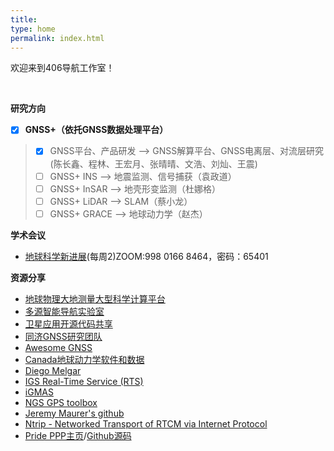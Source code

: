 ```yaml
---
title: 
type: home
permalink: index.html
---
```

欢迎来到406导航工作室！

</br>

**研究方向** 
- [x] **GNSS+（依托GNSS数据处理平台）**
>   - [x] GNSS平台、产品研发 --> GNSS解算平台、GNSS电离层、对流层研究(陈长鑫、程林、王宏月、张晴晴、文浩、刘灿、王震)
>   - [ ] GNSS+ INS --> 地震监测、信号捕获（袁政道）
>   - [ ] GNSS+ InSAR --> 地壳形变监测（杜娜格）
>   - [ ] GNSS+ LiDAR --> SLAM（蔡小龙）
>   - [ ] GNSS+ GRACE --> 地球动力学（赵杰）


**学术会议** 
* [地球科学新进展](http://www.sklgp.cdut.edu.cn/info/1026/6022.htm)(每周2)ZOOM:998 0166 8464，密码：65401


**资源分享**
* [地球物理大地测量大型科学计算平台](https://www.zcyphygeodesy.com)
* [多源智能导航实验室](http://www.i2nav.com/index)
* [卫星应用开源代码共享](https://www.esa.int/Enabling_Support/Space_Engineering_Technology/Radio_Frequency_Systems/Open_Source_Software_Resources_for_Space_Downstream_Applications)
* [同济GNSS研究团队](https://gnss.tongji.edu.cn/index.htm)
* [Awesome GNSS](https://github.com/barbeau/awesome-gnss)
* [Canada地球动力学软件和数据](https://www.nrcan.gc.ca/maps-tools-and-publications/geodetic-reference-systems/data/10923)
* [Diego Melgar](https://github.com/dmelgarm)
* [IGS Real-Time Service (RTS)](https://www.igs.org/rts)
* [iGMAS](http://igmas.users.sgg.whu.edu.cn/home)
* [NGS GPS toolbox](https://www.ngs.noaa.gov/gps-toolbox/exist.htm)
* [Jeremy Maurer's github](https://github.com/jlmaurer?tab=repositories)
* [Ntrip - Networked Transport of RTCM via Internet Protocol](https://igs.bkg.bund.de/ntrip/)
* [Pride PPP主页](http://pride.whu.edu.cn/index.shtml)/[Github源码](https://github.com/PrideLab/PRIDE-PPPAR)





</br>

